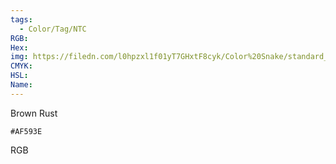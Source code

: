 ```yaml
---
tags:
  - Color/Tag/NTC
RGB:
Hex:
img: https://filedn.com/l0hpzxl1f01yT7GHxtF8cyk/Color%20Snake/standard_csv_to_svg//AF593E.svg
CMYK:
HSL:
Name:
---
```

Brown Rust
```palette
#AF593E
```
RGB
